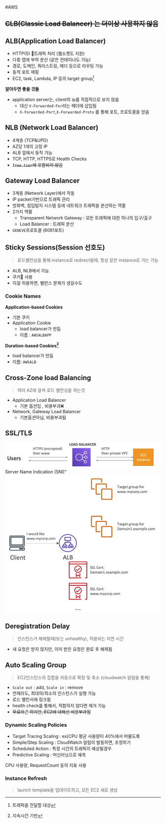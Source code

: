 #AWS 

## ~~CLB(Classic Load Balancer) 는 더이상 사용하지 않음~~

## ALB(Application Load Balancer)
- HTTP(S) 트래픽 처리  (웹소켓도 지원)
- 다중 앱에 부하 분산 (같은 컨테이너도 가능)
- 경로, 도메인, 쿼리스트링, 헤더 등으로 라우팅 가능
- 동적 포트 매핑
- EC2, task, Lambda, IP 등의 target group[^1]

**알아두면 좋을 것들**
- application server는, client의 ip를 직접적으로 보지 않음
	- 대신 `X-Forwarded-For`라는 헤더에 삽입됨
	 - `X-Forwarded-Port`,`X-Forwarded-Proto` 를 통해 포트, 프로토콜을 얻음


## NLB (Network Load Balancer)
  - 4계층 (TCP&UPD)
  - AZ당 1개의 고정 IP
  - ALB 앞에서 동작 가능
  - TCP, HTTP, HTTPS로 Health Checks
  - ~~`free tier`에 포함되지 않음~~


  ## Gateway Load Balancer
  - 3계층 (Network Layer)에서 작동
  - IP packet기반으로 트래픽 관리
  - 방화벽, 침입탐지 시스템 등에 네트워크 트래픽을 분산하는 역활
  - 2가지 역활
	  - Transparent Network Gateway : 모든 트래픽에 대한 하나의 입구/출구
	  - Load Balancer : 트래픽 분산
   - `GENEVE`프로토콜 (6081포트)


   ## Sticky Sessions(Session 선호도)
   > 로드밸런싱을 통해 instance로 redirect될때, 항상 같은 instance로 가는 기능
   - ALB, NLB에서 가능
   - 쿠키🍪 사용
   - 이걸 허용하면, 밸런스 문제가 생길수도

   ### Cookie Names
**Application-based Cookies**
   - 기본 쿠키
   - Application Cookie
	   - load balancer가 만듬
	   - 이름 : `AWSALBAPP`

**Duration-based Cookies[^2]**
- load balancer가 만듬
- 이름: `AWSALB`

## Cross-Zone load Balancing
> 여러 AZ에 걸쳐 로드 밸런싱을 하는것
- Application Load Balancer
	- 기본 옵션임 , 비용부과❌
- Network, Gateway Load Balancer
	- 기본옵션아님, 비용부과됨


## SSL/TLS
![](../_STATIC/CleanShot%202023-11-17%20at%2021.31.00.png)
Server Name Indication (SNI)"
![](../_STATIC/CleanShot%202023-11-17%20at%2021.37.55.png)

## Deregistration Delay
> 인스턴스가 해제될때(또는 unhealthy), 적용되는 지연 시간
- 새 요청은 받지 않지만, 이미 받은 요청은 완료 후 해제됨

## Auto Scaling Group
> EC2인스턴스의 집합을 자동으로 확장 및 축소 (cloudwatch 알람을 통해)
- `Scale out` :  add,  `Scale in`  : remove
- 언제라도, 최대의/최소의 인스턴스가 실행 가능
- 로드 밸런서에 링크됨
- health check를 통해서, 적합하지 않다면 제거 가능
- ~~무료라곤 하지만, EC2에 대해선 비용부과됨~~

### Dynamic Scaling Policies
- Target Tracing Scaling : ex)CPU 평균 사용량이 40%에서 머물도록
- Simple/Step Scaling : CloudWatch 알림이 발동하면, 조정하기
- Scheduled Action : 특정 시간의 트래픽이 예상될경우
- Predictive Scaling : 머신러닝으로 예측

CPU 사용량, RequestCount 등의 지표 사용

### Instance Refresh
> launch template을 업데이트하고, 모든 EC2 새로 생성





[^1]:트래픽을 전달할 대상
[^2]:지속시간 기반
